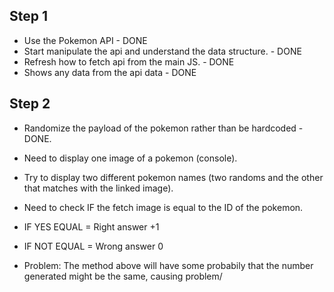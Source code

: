 ## Step 1

* Use the Pokemon API - DONE
* Start manipulate the api and understand the data structure. - DONE
* Refresh how to fetch api from the main JS. - DONE
* Shows any data from the api data - DONE

## Step 2

* Randomize the payload of the pokemon rather than be hardcoded - DONE.
* Need to display one image of a pokemon (console).
* Try to display two different pokemon names (two randoms and the other that matches with the linked image).
* Need to check IF the fetch image is equal to the ID of the pokemon.
* IF YES EQUAL = Right answer +1
* IF NOT EQUAL = Wrong answer 0


* Problem: The method above will have some probabily that the number generated might be the same, causing problem/